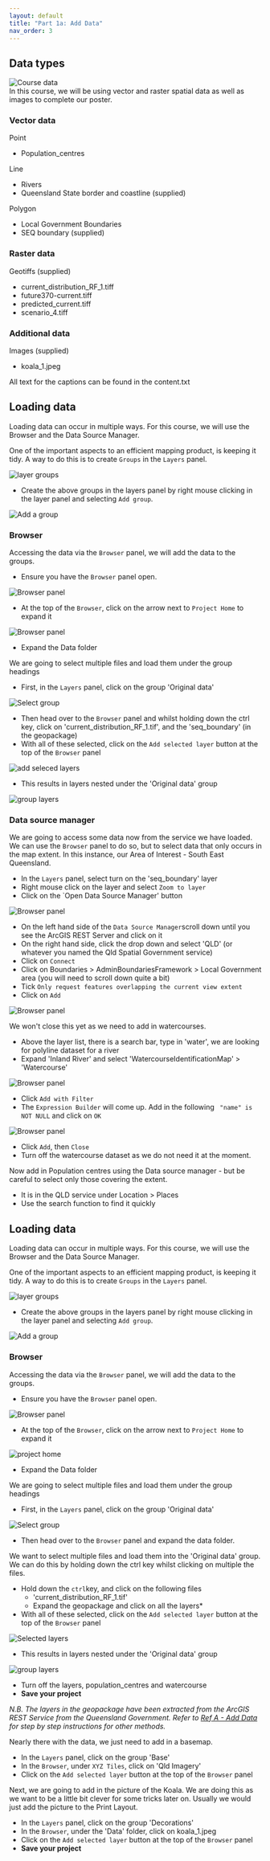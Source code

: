 ```yaml
---
layout: default
title: "Part 1a: Add Data"
nav_order: 3
---
```


## Data types
![Course data](../media/course_datax.png)  
In this course, we will be using vector and raster spatial data as well as images to complete our poster.  
### Vector data
Point

- Population_centres

Line

- Rivers
- Queensland State border and coastline (supplied)

Polygon

- Local Government Boundaries
- SEQ boundary (supplied)

### Raster data
Geotiffs (supplied)

- current_distribution_RF_1.tiff
- future370-current.tiff
- predicted_current.tiff
- scenario_4.tiff

### Additional data
Images (supplied)

- koala_1.jpeg


All text for the captions can be found in the content.txt

## Loading data
Loading data can occur in multiple ways. For this course, we will use the Browser and the Data Source Manager.  

One of the important aspects to an efficient mapping product, is keeping it tidy. A way to do this is to create `Groups` in the `Layers` panel.  

![layer groups](../media/groups.png)  

- Create the above groups in the layers panel by right mouse clicking in the layer panel and selecting `Add group`.

![Add a group](../media/add_group.png)  

### Browser
Accessing the data via the `Browser` panel, we will add the data to the groups. 

- Ensure you have the `Browser` panel open.  

![Browser panel](../media/browser.png)  

-  At the top of the `Browser`, click on the arrow next to `Project Home` to expand it  

![Browser panel](../media/Project_home.png)  

 - Expand the Data folder  

We are going to select multiple files and load them under the group headings 

- First, in the `Layers` panel, click on the group 'Original data'  

![Select group](../media/select_group.png)

- Then head over to the `Browser` panel and whilst holding down the ctrl key, click on 'current_distribution_RF_1.tif', and the 'seq_boundary' (in the geopackage)  
- With all of these selected, click on the `Add selected layer` button at the top of the `Browser` panel  

![add seleced layers](../media/add-selected-layers.png)  

- This results in layers nested under the 'Original data' group  

![group layers](../media/group_layers.png)  

### Data source manager
We are going to access some data now from the service we have loaded. We can use the `Browser` panel to do so, but to select data that only occurs in the map extent. In this instance, our Area of Interest - South East Queensland.   

- In the `Layers` panel, select turn on the 'seq_boundary' layer  
- Right mouse click on the layer and select `Zoom to layer`  
- Click on the `Open Data Source Manager' button  

![Browser panel](../media/data-source-manager.png)  

- On the left hand side of the `Data Source Manager`scroll down until you see the ArcGIS REST Server and click on it  
- On the right hand side, click the drop down and select 'QLD' (or whatever you named the Qld Spatial Government service)  
- Click on `Connect`  
- Click on Boundaries > AdminBoundariesFramework > Local Government area (you will need to scroll down quite a bit)
- Tick `Only request features overlapping the current view extent`  
- Click on `Add`  

![Browser panel](../media/data-source-manager-load-lga.png)  

We won't close this yet as we need to add in watercourses.

- Above the layer list, there is a search bar, type in 'water', we are looking for polyline dataset for a river  
- Expand 'Inland River' and select 'WatercourseIdentificationMap' > 'Watercourse'

![Browser panel](../media/data-watercourse.png)

- Click `Add with Filter`  
- The `Expression Builder` will come up. Add in the following ` "name" is NOT NULL` and click on `OK`

![Browser panel](../media/data-add-filter.png)

- Click `Add`, then `Close`
- Turn off the watercourse dataset as we do not need it at the moment. 

Now add in Population centres using the Data source manager - but be careful to select only those covering the extent.  

- It is in the QLD service under Location > Places  
- Use the search function to find it quickly  

## Loading data
Loading data can occur in multiple ways. For this course, we will use the Browser and the Data Source Manager.  

One of the important aspects to an efficient mapping product, is keeping it tidy. A way to do this is to create `Groups` in the `Layers` panel.   

![layer groups](../media/groups.png)  

- Create the above groups in the layers panel by right mouse clicking in the layer panel and selecting `Add group`.  

![Add a group](../media/add_group.png)  

### Browser
Accessing the data via the `Browser` panel, we will add the data to the groups. 

- Ensure you have the `Browser` panel open.  

 ![Browser panel](../media/browser.png)  

- At the top of the `Browser`, click on the arrow next to `Project Home` to expand it  

![project home](../media/Project_home.png)  

- Expand the Data folder  

We are going to select multiple files and load them under the group headings 

- First, in the `Layers` panel, click on the group 'Original data'  

![Select group](../media/select_group.png)  

- Then head over to the `Browser` panel and expand the data folder.  

We want to select multiple files and load them into the 'Original data' group. We can do this by holding down the ctrl key whilst clicking on multiple the files.

- Hold down the `ctrl`key, and click on the following files
  - 'current_distribution_RF_1.tif'  
  - Expand the geopackage and click on all the layers*  
- With all of these selected, click on the `Add selected layer` button at the top of the `Browser` panel  

![Selected layers](../media/add-selected-layers2.png)  

- This results in layers nested under the 'Original data' group  

![group layers](../media/group_layers.png)  

- Turn off the layers, population_centres and watercourse  
- **Save your project**  

*N.B. The layers in the geopackage have been extracted from the ArcGIS REST Service from the Queensland Government. Refer to [Ref A - Add Data](https://emhain8.github.io./QGIS-Cartography-ICCB/docs/part1a-add-data.html) for step by step instructions for other methods.*   

Nearly there with the data, we just need to add in a basemap.  

- In the `Layers` panel, click on the group 'Base'  
- In the `Browser`, under `XYZ Tiles`, click on 'Qld Imagery'  
- Click on the `Add selected layer` button at the top of the `Browser` panel

Next, we are going to add in the picture of the Koala. We are doing this as we want to be a little bit clever for some tricks later on. Usually we would just add the picture to the Print Layout. 

- In the `Layers` panel, click on the group 'Decorations'
- In the `Browser`, under the 'Data' folder, click on koala_1.jpeg
- Click on the `Add selected layer` button at the top of the `Browser` panel
- **Save your project**  
